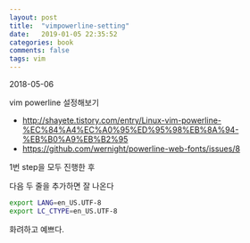 ```yaml
---
layout: post
title:  "vimpowerline-setting"
date:   2019-01-05 22:35:52
categories: book
comments: false
tags: vim
---
```


2018-05-06

vim powerline 설정해보기

* http://shayete.tistory.com/entry/Linux-vim-powerline-%EC%84%A4%EC%A0%95%ED%95%98%EB%8A%94-%EB%B0%A9%EB%B2%95
* https://github.com/wernight/powerline-web-fonts/issues/8 


1번 step을 모두 진행한 후


다음 두 줄을 추가하면 잘 나온다

``` sh
export LANG=en_US.UTF-8
export LC_CTYPE=en_US.UTF-8
```

화려하고 예쁘다.


